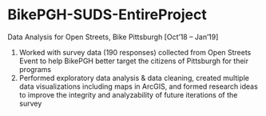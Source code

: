 # BikePGH-SUDS-EntireProject
Data Analysis for Open Streets, Bike Pittsburgh [Oct’18 – Jan’19]

1. Worked with survey data (190 responses) collected from Open Streets Event to help BikePGH better target the citizens of Pittsburgh for their programs
2. Performed exploratory data analysis & data cleaning, created multiple data visualizations including maps in ArcGIS, and formed research ideas to improve the integrity and analyzability of future iterations of the survey

